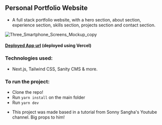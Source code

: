 ## Personal Portfolio Website
- A full stack portfolio website, with a hero section, about section, experience section, skills section, projects section and contact section.

![Three_Smartphone_Screens_Mockup_copy](https://user-images.githubusercontent.com/105162659/203791388-e96b3538-0dac-44aa-8dc3-c03f41a7d352.png)

#### [Deployed App url](http://portfolio-website-leobh76.vercel.app) (deployed using Vercel)

### Technologies used:
- Next.js, Tailwind CSS, Sanity CMS & more.

### To run the project:
- Clone the repo!
- Run ```yarn install``` on the main folder
- Run ```yarn dev```

* This project was made based in a tutorial from Sonny Sangha's Youtube channel. Big props to him!
